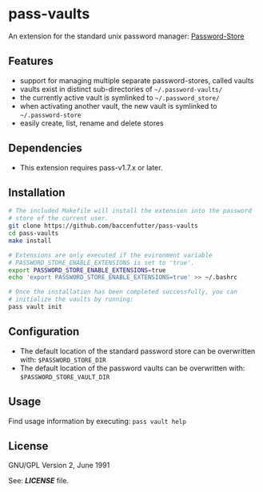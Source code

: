 # pass-vaults

An extension for the standard unix password manager:
[Password-Store](https://git.zx2c4.com/password-store)

## Features

- support for managing multiple separate password-stores, called vaults
- vaults exist in distinct sub-directories of `~/.password-vaults/`
- the currently active vault is symlinked to `~/.password_store/`
- when activating another vault, the new vault is symlinked to
  `~/.password-store`
- easily create, list, rename and delete stores

## Dependencies

- This extension requires pass-v1.7.x or later.

## Installation

```bash
# The included Makefile will install the extension into the password
# store of the current user.
git clone https://github.com/baccenfutter/pass-vaults
cd pass-vaults
make install

# Extensions are only executed if the evironment variable
# PASSWORD_STORE_ENABLE_EXTENSIONS is set to 'true'.
export PASSWORD_STORE_ENABLE_EXTENSIONS=true
echo 'export PASSWORD_STORE_ENABLE_EXTENSIONS=true' >> ~/.bashrc

# Once the installation has been completed successfully, you can
# initialize the vaults by running:
pass vault init
```

## Configuration

- The default location of the standard password store can be overwritten with:
  `$PASSWORD_STORE_DIR`
- The default location of the password vaults can be overwritten with:
  `$PASSWORD_STORE_VAULT_DIR`

## Usage

Find usage information by executing: `pass vault help`

## License

GNU/GPL Version 2, June 1991

See: ***LICENSE*** file.
